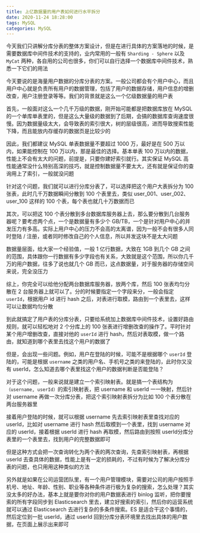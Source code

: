 ```yaml
---
title: 上亿数据量的用户表如何进行水平拆分
date: 2020-11-24 18:28:00
tags: MySQL
categories: MySQL
---
```


今天我们只讲解分库分表的整体方案设计，但是在进行具体的方案落地的时候，是需要数据库中间件技术的支持的，业内常用的一般有 `Sharding - Sphere` 以及 `MyCat` 两种，各自用的公司也很多，你们可以自行选择一个数据库中间件技术，熟悉一下它们的用法



今天要说的是海量用户数据的分库分表的方案。一般公司都会有个用户中心，而且用户中心就是负责所有用户的数据管理，包括了用户的数据存储，用户信息的增删改查，用户注册登录等等。我们的背景就是这么一个亿级数据量的用户表



首先，一般面对这么一个几千万级的数据，刚开始可能都是把数据库放在 MySQL 的一个单库单表里的，但是这么大量级的数据到了后期，会搞的数据库查询速度很慢。因为数据量级太大，会导致表的索引很大，树的层级很高，进而导致搜索性能下降，而且能放内存缓存的数据页是比较少的



因此，我们都建议 MySQL 单表数据量不要超过 1000 万，最好是在 500 万以内，如果能控制在 100 万以内，那是最佳的选择。基本单表 100 万以内的数据，性能上不会有太大的问题，前提是，只要你建好索引就行。其实保证 MySQL 高性能通常没什么特别高深的技巧，就是控制数据量不要太大，还有就是保证你的查询用上了索引，一般就没问题



针对这个问题，我们就可以进行分库分表了，可以选择把这个用户大表拆分为 100 张表，此时几千万数据瞬间分散到 100 个表里去，类似 user_001、user_002、user_100 这样的 100 个表，每个表也就几十万数据而已



其次，可以把这 100 个表分散到多台数据库服务器上去，那么要分散到几台服务器呢？要考虑两个点，一个是数据量有多少个 GB/TB，一个是针对用户中心的并发压力有多高。实际上用户中心的压力不会高的太离谱，因为一般不会有很多人同时登陆 / 注册，或者同时修改自己的个人信息，所以并发这块不是太大问题



数据量层面，给大家一个经验值，一般 1 亿行数据，大致在 1GB 到几个 GB 之间的范围，具体跟你一行数据有多少字段也有关系，大致就是这个范围，所以你几千万的用户数据，往多了说也就几个 GB 而已，这点数据量，对于服务器的存储空间来说，完全没压力



综上，你完全可以给他分配两台数据库服务器，放两个库，然后 100 张表均匀分散在 2 台服务器上就可以了。分的时候要指定一个字段来分，一般会指定 `userId`，根据用户 id 进行 hash 之后，对表进行取模，路由到一个表里去，这样可以让数据均匀分散



到此就搞定了用户表的分库分表，只要给系统加上数据库中间件技术，设置好路由规则，就可以轻松地对 2 个分库上的 100 张表进行增删改查的操作了。平时针对某个用户增删改查，直接对他的 `userId` 进行 hash，然后对表取模，做一个路由，就知道到哪个表里去找这个用户的数据了



但是，会出现一些问题。例如，用户在登陆的时候，可能不是根据哪个 `userId` 登陆的，可能是根据 `username` 之类的用户名、手机号之类的来登陆的，此时你又没有 userId，怎么知道去哪个表里找这个用户的数据判断是否能登陆？



对于这个问题，一般来说就是建立一个索引映射表。就是搞一个表结构为`（username, userId）`的索引映射表，把 username 和 userId 一一映射，然后针对 username 再做一次分库分表，把这个索引映射表拆分为比如 100 个表分散在两台服务器里



接着用户登陆的时候，就可以根据 username 先去索引映射表里查找对应的 userId，比如对 username 进行 hash 然后取模到一个表里，找到 username 对应的 userId，接着根据 userId 进行 hash 再取模，然后路由到按照 userId分库分表里的一个表里去，找到用户的完整数据即可



但是这种方式会把一次查询转化为两个表的两次查询，先查索引映射表，再根据 userId 去查具体的数据，性能上是有一定的损耗的，不过有时候为了解决分库分表的问题，也只用用这种类似的方法



另外就是如果在公司运营团队里，有一个用户管理模块，需要对公司的用户按照手机号、地址、年龄、性别、职业等各种条件进行极为复杂的搜索，怎么处理？其实没太多的好办法，基本上就是要你对你的用户数据表进行 binlog 监听，把你要搜索的所有字段同步到 Elasticsearch 里去，建立好搜索的索引，然后你的运营系统就可以通过 Elasticsearch 去进行复杂的多条件搜索。ES 是适合干这个事情的，然后定位到一批 userId，通过 userId 回到分库分表环境里去找出具体的用户数据，在页面上展示出来即可



